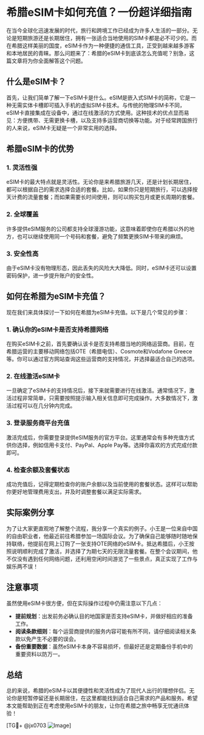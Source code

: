 # 希腊eSIM卡如何充值？一份超详细指南

在当今全球化迅速发展的时代，旅行和跨境工作已经成为许多人生活的一部分。无论是短期旅游还是长期居住，拥有一张适合当地使用的SIM卡都是必不可少的。而在希腊这样美丽的国度，eSIM卡作为一种便捷的通信工具，正受到越来越多游客和本地居民的青睐。那么问题来了：希腊的eSIM卡到底该怎么充值呢？别急，这篇文章将为你全面解答这个问题。

## 什么是eSIM卡？

首先，让我们简单了解一下eSIM卡是什么。eSIM是嵌入式SIM卡的简称，它是一种无需实体卡槽即可插入手机的虚拟SIM卡技术。与传统的物理SIM卡不同，eSIM卡直接集成在设备中，通过在线激活的方式使用。这种技术的优点显而易见：方便携带、无需更换卡槽，以及支持多运营商切换等功能。对于经常跨国旅行的人来说，eSIM卡无疑是一个非常实用的选择。

## 希腊eSIM卡的优势

### 1. 灵活性强
eSIM卡的最大特点就是灵活性。无论你是来希腊旅游几天，还是计划长期居住，都可以根据自己的需求选择合适的套餐。比如，如果你只是短期旅行，可以选择按天计费的流量套餐；而如果需要长时间使用，则可以购买包月或更长周期的套餐。

### 2. 全球覆盖
许多提供eSIM服务的公司都支持全球漫游功能，这意味着即使你在希腊以外的地方，也可以继续使用同一个号码和套餐，避免了频繁更换SIM卡带来的麻烦。

### 3. 安全性高
由于eSIM卡没有物理形态，因此丢失的风险大大降低。同时，eSIM卡还可以设置密码保护，进一步提升账户的安全性。

## 如何在希腊为eSIM卡充值？

现在我们来具体探讨一下如何在希腊为eSIM卡充值。以下是几个常见的步骤：

### 1. 确认你的eSIM卡是否支持希腊网络
在购买eSIM卡之前，首先要确认该卡是否支持希腊当地的网络运营商。目前，在希腊运营的主要移动网络包括OTE（希腊电信）、Cosmote和Vodafone Greece等。你可以通过官方网站查询这些运营商的支持情况，并选择最适合自己的选项。

### 2. 在线激活eSIM卡
一旦确定了eSIM卡的支持情况后，接下来就需要进行在线激活。通常情况下，激活过程非常简单，只需要按照提示输入相关信息即可完成操作。大多数情况下，激活过程可以在几分钟内完成。

### 3. 登录服务商平台充值
激活完成后，你需要登录提供eSIM服务的官方平台。这里通常会有多种充值方式供你选择，例如信用卡支付、PayPal、Apple Pay等。选择你喜欢的方式完成付款即可。

### 4. 检查余额及套餐状态
成功充值后，记得定期检查你的账户余额以及当前使用的套餐状态。这样可以帮助你更好地管理费用支出，并及时调整套餐以满足实际需求。

## 实际案例分享

为了让大家更直观地了解整个流程，我分享一个真实的例子。小王是一位来自中国的自由职业者，他最近前往希腊参加一场国际会议。为了确保自己能够随时随地保持联络，他提前在网上订购了一张支持OTE网络的eSIM卡。抵达希腊后，小王按照说明顺利完成了激活，并选择了为期七天的无限流量套餐。在整个会议期间，他不仅没有遇到任何网络问题，还利用空闲时间游览了一些景点，真正实现了工作与娱乐两不误！

## 注意事项

虽然使用eSIM卡很方便，但在实际操作过程中仍需注意以下几点：

- **提前规划**：出发前务必确认目的地国家是否支持eSIM卡，并做好相应的准备工作。
- **阅读条款细则**：每个运营商提供的服务内容可能有所不同，请仔细阅读相关条款以免产生不必要的误会。
- **备份重要数据**：虽然eSIM卡本身不容易损坏，但最好还是定期备份手机中的重要资料以防万一。

## 总结

总的来说，希腊的eSIM卡以其便捷性和灵活性成为了现代人出行的理想伴侣。无论你是短暂停留还是长期居住，在这里都能找到适合自己需求的产品和服务。希望本文能帮助到正在考虑使用eSIM卡的朋友，让你在希腊之旅中畅享无忧通讯体验！

[TG💪+ @jx0703 ![Image](https://github.com/user-attachments/assets/dbca1d08-cadb-493c-b0ec-ad6f7a83f270)]